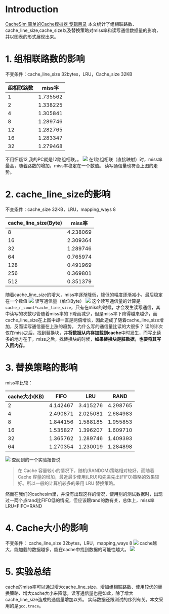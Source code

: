# Introduction
[CacheSim 简单的Cache模拟器 专辑目录](http://www.findspace.name/easycoding/1717)
本文统计了组相联路数、cache_line_size,cache_size以及替换策略对miss率和读写通信数据量的影响，并以图表的形式展现出来。
# 1. 组相联路数的影响
不变条件：cache_line_size 32bytes，LRU，Cache_size 32KB

|组相联路数|miss率 |
|-|-|
|1|1.735562|
|2|1.338225|
|4|1.305841|
|8|1.289746|
|12|1.282765|
|16|1.283347|
|32|1.279468|

不用怀疑12,我的PC就是12路组相联。。
![](http://www.findspace.name/wp-content/uploads/2016/07/mapping_ways.png)
在1路组相联（直接映射）时，miss率最高，随着路数的增加，miss率稳定在一个数值。
读写通信量也符合上图的走势。

# 2. cache_line_size的影响
不变条件：cache_size 32KB，LRU，mapping_ways 8

|cache_line_size(Byte)|miss率|
|--|-------|
|8|4.238069|
|16|2.309364|
|32|1.289746|
|64|0.765974|
|128|0.491969|
|256|0.369801|
|512|0.351379|

随着cache_line_size的增大，miss率逐渐降低，降低的幅度逐渐减小，最后稳定在一个数值
![](http://www.findspace.name/wp-content/uploads/2016/07/cache_line_size.png)
读写通信量（单位Byte）
![](http://www.findspace.name/wp-content/uploads/2016/07/cache_line_size_RWtraffice.png)
这个读写通信量的计算是`cache_r_count*cache_line_size`，只有在miss的时候，才会发生读写通信，其中读写的次数尽管随着miss率的下降而减少，但是miss率下降得越来越少，而cache_line_size在上图中却一直是两倍增长，因此造成了随着cache_line_size增加，反而读写通信量在上涨的趋势。
为什么写的通信量比读的大很多？
读的计次仅在miss之后，找到替换块，并**将数据从内存加载到cache**中时发生，而写比读多的地方在于，miss之后，找替换块的时候，**如果替换块是脏数据，也要将其写入回内存**。

# 3. 替换策略的影响
miss率比较：

|cache大小(KB)|FIFO|LRU|RAND|
|-|-|-|-|
|2|4.142467|3.415276|4.298765|
|4|2.490871|2.025081|2.684983|
|8|1.844156|1.588185|1.955853|
|16|1.535827|1.396207|1.609710|
|32|1.365762|1.289746|1.409393|
|64|1.270354|1.230019|1.284898|

![](http://www.findspace.name/wp-content/uploads/2016/07/swap2.png)
查阅到的一个实验报告说

>在 Cache 容量较小的情况下，随机(RANDOM)策略相对较好，而随着 Cache 容量的增加，最近最少使用(LRU)和先进先出(FIFO)策略的效果较好。所以一般的计算机较多的采用 LRU 替换策略。

然而在我们的cachesim里，并没有出现这样的情况，使用别的测试数据时，出现过一两个点rand比FIFO低的情况，但应该跟rand的数有关，总体上，miss率LRU<FIFO<RAND

# 4. Cache大小的影响
不变条件： cache_line_size 32bytes，LRU，mapping_ways 8
![](http://www.findspace.name/wp-content/uploads/2016/07/cache_size.png)
cache越大，能加载的数据越多，能在cache中找到数据的可能性越大。
![](http://www.findspace.name/wp-content/uploads/2016/07/cache_size_RWtraffic.png)

# 5. 实验总结
cache的miss率可以通过增大cache_line_size、增加组相联路数、使用较优的替换策略、增大cache大小来降低，读写通信量也是如此，除了增大cache_line_size造成的通信量增加以外。
实际数据还跟测试的序列有关。本文采用的是`gcc.trace`。
